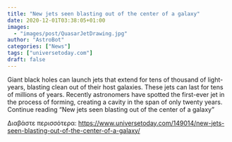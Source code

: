```yaml
---
title: "New jets seen blasting out of the center of a galaxy"
date: 2020-12-01T03:38:05+01:00
images:
  - "images/post/QuasarJetDrawing.jpg"
author: "AstroBot"
categories: ["News"]
tags: ["universetoday.com"]
draft: false
---
```


Giant black holes can launch jets that extend for tens of thousand of light-years, blasting clean out of their host galaxies. These jets can last for tens of millions of years. Recently astronomers have spotted the first-ever jet in the process of forming, creating a cavity in the span of only twenty years. Continue reading “New jets seen blasting out of the center of a galaxy” 

Διαβάστε περισσότερα: https://www.universetoday.com/149014/new-jets-seen-blasting-out-of-the-center-of-a-galaxy/
